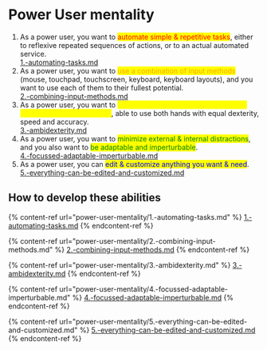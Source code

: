 # Power User mentality

1. As a power user, you want to <mark style="color:red;">automate simple & repetitive tasks</mark>, either to reflexive repeated sequences of actions, or to an actual automated service.\
   [1.-automating-tasks.md](power-user-mentality/1.-automating-tasks.md "mention")
2. As a power user, you want to <mark style="color:orange;">use a combination of input methods</mark> (mouse, touchpad, touchscreen, keyboard, keyboard layouts), and you want to use each of them to their fullest potential.\
   [2.-combining-input-methods.md](power-user-mentality/2.-combining-input-methods.md "mention")
3. As a power user, you want to <mark style="color:yellow;">be capable of using either hand for any input device at any moment</mark>, able to use both hands with equal dexterity, speed and accuracy.\
   [3.-ambidexterity.md](power-user-mentality/3.-ambidexterity.md "mention")
4. As a power user, you want to <mark style="color:green;">minimize external & internal distractions</mark>, and you also want to <mark style="color:green;">be adaptable and imperturbable</mark>.\
   [4.-focussed-adaptable-imperturbable.md](power-user-mentality/4.-focussed-adaptable-imperturbable.md "mention")
5. As a power user, you can <mark style="color:blue;">edit & customize anything you want & need</mark>.\
   [5.-everything-can-be-edited-and-customized.md](power-user-mentality/5.-everything-can-be-edited-and-customized.md "mention")

## How to develop these abilities

{% content-ref url="power-user-mentality/1.-automating-tasks.md" %}
[1.-automating-tasks.md](power-user-mentality/1.-automating-tasks.md)
{% endcontent-ref %}

{% content-ref url="power-user-mentality/2.-combining-input-methods.md" %}
[2.-combining-input-methods.md](power-user-mentality/2.-combining-input-methods.md)
{% endcontent-ref %}

{% content-ref url="power-user-mentality/3.-ambidexterity.md" %}
[3.-ambidexterity.md](power-user-mentality/3.-ambidexterity.md)
{% endcontent-ref %}

{% content-ref url="power-user-mentality/4.-focussed-adaptable-imperturbable.md" %}
[4.-focussed-adaptable-imperturbable.md](power-user-mentality/4.-focussed-adaptable-imperturbable.md)
{% endcontent-ref %}

{% content-ref url="power-user-mentality/5.-everything-can-be-edited-and-customized.md" %}
[5.-everything-can-be-edited-and-customized.md](power-user-mentality/5.-everything-can-be-edited-and-customized.md)
{% endcontent-ref %}
